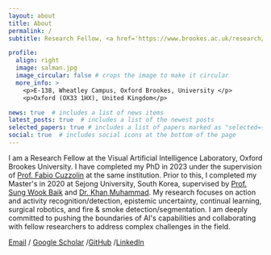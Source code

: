 ```yaml
---
layout: about
title: About
permalink: /
subtitle: Research Fellow, <a href='https://www.brookes.ac.uk/research/units/tde/groups/visual-artificial-intelligence-laboratory'>Visual Artificial Intelligence Laboratory</a>, Oxford Brookes University, Oxford, UK

profile:
  align: right
  image: salman.jpg
  image_circular: false # crops the image to make it circular
  more_info: >
    <p>E-138, Wheatley Campus, Oxford Brookes, University </p>
    <p>Oxford (OX33 1HX), United Kingdom</p>

news: true  # includes a list of news items
latest_posts: true  # includes a list of the newest posts
selected_papers: true # includes a list of papers marked as "selected={true}"
social: true  # includes social icons at the bottom of the page
---
```


I am a Research Fellow at the Visual Artificial Intelligence Laboratory, Oxford Brookes University. I have completed my PhD in 2023 under the supervision of [Prof. Fabio Cuzzolin](https://cms.brookes.ac.uk/staff/FabioCuzzolin/) at the same institution. Prior to this, I completed my Master's in 2020 at Sejong University, South Korea, supervised by [Prof. Sung Wook Baik](https://sejong.elsevierpure.com/en/persons/sung-wook-baik) and [Dr. Khan Muhammad](https://scholar.google.co.kr/citations?user=k5oUZyQAAAAJ&hl=en). My research focuses on action and activity recognition/detection, epistemic uncertainty,  continual learning, surgical robotics, and fire & smoke detection/segmentation. I am deeply committed to pushing the boundaries of AI's capabilities and collaborating with fellow researchers to address complex challenges in the field.

[Email](mailto:salmankhan@brookes.ac.uk) / [Google Scholar](https://scholar.google.co.kr/citations?user=0kXugtIAAAAJ&hl=en) /[GitHub](https://github.com/salmank255) /[LinkedIn](https://www.linkedin.com/in/salman-khan-240aab109/) 